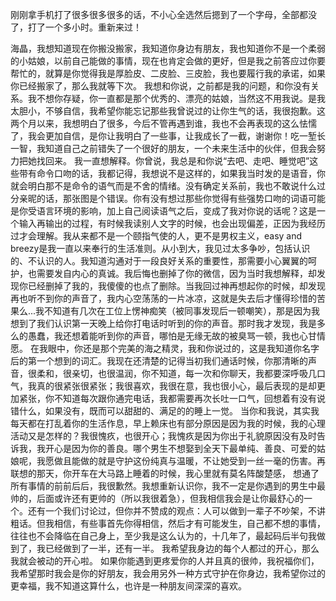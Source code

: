 刚刚拿手机打了很多很多很多的话，不小心全选然后摁到了一个字母，全部都没了，打了一个多小时。重新来过！

海晶，我想知道现在你搬没搬家，我知道你身边有朋友，我也知道你不是一个柔弱的小姑娘，以前自己能做的事情，现在也肯定会做的更好，但是我之前答应过你要帮忙的，就算是你觉得我是厚脸皮、二皮脸、三皮脸，我也要履行我的承诺，如果你已经搬家了，那么我就等下次。
我想和你说，之前都是我的问题，和你没有关系。我不想你存疑，你一直都是那个优秀的、漂亮的姑娘，当然这不用我说。是我太胆小，不够自信，我希望你能忘记那些我曾说过的让你生气的话，我很抱歉。这两个月以来，我想明白了很多，今后不管再遇到谁，我也不会再表现的这么怯懦了，我会更加自信，是你让我明白了一些事，让我成长了一截，谢谢你！吃一堑长一智，我知道自己之前错失了一个很好的朋友，一个未来生活中的伙伴，但我会努力把她找回来。
我一直想解释。你曾说，我总是和你说“去吧、走吧、睡觉吧”这些带有命令口吻的话，我都记得，我想说不是这样的，如果我当时发的是语音，你就会明白那不是命令的语气而是不舍的情绪。没有确定关系前，我也不敢说什么过分亲昵的话，那张图是个错误。你有没有想过那些你觉得有些强势口吻的词语可能是你受语言环境的影响，加上自己阅读语气之后，变成了我对你说的话呢？这是一个输入再输出的过程，有时候我读别人文字的时候，也会出现偏差，正因为我经历过才会理解。我从来都不是一个颐指气使的人，更不是男权主义，easy and breezy是我一直以来奉行的生活准则。从小到大，我见过太多争吵，包括认识的、不认识的人。我知道沟通对于一段良好关系的重要性，那需要小心翼翼的呵护，也需要发自内心的真诚。我后悔也删掉了你的微信，因为当时我想解释，却发现你已经删掉了我的，我傻傻的也点了删除。当我回过神再想起你的时候，却发现再也听不到你的声音了，我内心空荡荡的一片冰凉，这就是失去后才懂得珍惜的苦果么...我不知道有几次在工位上愣神痴笑（被同事发现后一顿嘲笑），那是因为我想到了我们认识第一天晚上给你打电话时听到的你的声音。那时我才发现，我是多么的愚蠢，我还想着能听到你的声音，哪怕是无缘无故的被臭骂一顿，我也心甘情愿。
在我眼中，你还是那个完美的海之精灵，我和你说过的，这是我知道你名字后的第一个想到的词汇。我现在还清楚的记得当初我们通话时候，你那清晰的声音，很柔和，很亲切，也很温润，你不知道，每一次和你聊天，我都要深呼吸几口气，我真的很紧张很紧张；我很喜欢，我很在意，我也很小心，最后表现的是却更加紧张，你不知道每次跟你通完电话，我都需要再次长吐一口气，回想着有没有说错什么，如果没有，既而可以甜甜的、满足的的睡上一觉。
当你和我说，其实我每天都在打乱着你的生活作息，早上赖床也有部分原因是因为我的时候，我的心理活动又是怎样的？我很愧疚，也很开心；我愧疚是因为你出于礼貌原因没有及时告诉我，我开心是因为你的善良。哪个男生不想娶到全天下最单纯、善良、可爱的姑娘呢，我愿做且能做的就是守护这份纯真与温暖，不让她受到一丝一毫的伤害。再联想的那天，你开车在大马路上睡着的时候，我心里就有莫名阵酸楚感，
想通了所有事情的前前后后，我很歉然。我想重新认识你，我不一定是你遇到的男生中最帅的，后面或许还有更帅的（所以我很着急），但我相信我会是让你最舒心的一个。还有一个我们讨论过，但你并不赞成的观点：人可以做到一辈子不吵架，不讲粗话。但我相信，有些事首先你得相信，然后才有可能发生，自己都不想的事情，往往也不会降临在自己身上，至少我是这么认为的，十几年了，最起码后半句我做到了，我已经做到了一半，还有一半。
我希望我身边的每个人都过的开心，那么我就会被动的开心啦。
如果你能遇到更疼爱你的人并且真的很帅，我祝福你们，我希望那时我会是你的好朋友，我会用另外一种方式守护在你身边，我希望你过的更幸福，我不知道这算什么，也许是一种朋友间深深的喜欢。